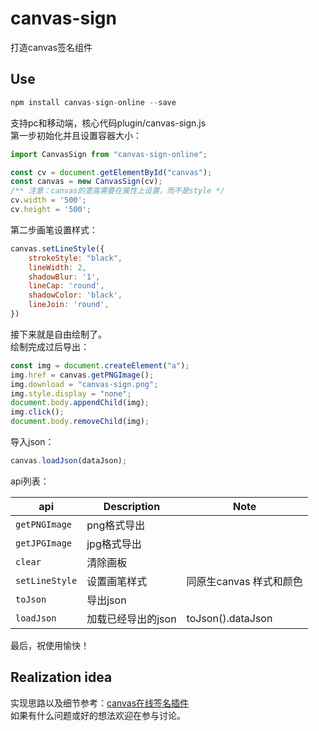# canvas-sign
打造canvas签名组件

## Use
```js
npm install canvas-sign-online --save
```
支持pc和移动端，核心代码plugin/canvas-sign.js  
第一步初始化并且设置容器大小：
```js
import CanvasSign from "canvas-sign-online";

const cv = document.getElementById("canvas");
const canvas = new CanvasSign(cv);
/** 注意：canvas的宽高需要在属性上设置，而不是style */
cv.width = '500';
cv.height = '500';
```
第二步画笔设置样式：
```js
canvas.setLineStyle({
    strokeStyle: "black",
    lineWidth: 2,
    shadowBlur: '1',
    lineCap: 'round',
    shadowColor: 'black',
    lineJoin: 'round',
})
```
接下来就是自由绘制了。  
绘制完成过后导出：
```js
const img = document.createElement("a");
img.href = canvas.getPNGImage();
img.download = "canvas-sign.png";
img.style.display = "none";
document.body.appendChild(img);
img.click();
document.body.removeChild(img);
```
导入json：
```js
canvas.loadJson(dataJson);
```
api列表：  

api | Description | Note
--- | --- | ---
`getPNGImage` | png格式导出 |
`getJPGImage` | jpg格式导出 |
`clear` | 清除画板 |
`setLineStyle` | 设置画笔样式 | 同原生canvas 样式和颜色
`toJson` | 导出json |
`loadJson` | 加载已经导出的json | toJson().dataJson 



最后，祝使用愉快！
## Realization idea
实现思路以及细节参考：[canvas在线签名插件](https://juejin.cn/post/6989985162599596063/)  
如果有什么问题或好的想法欢迎在参与讨论。